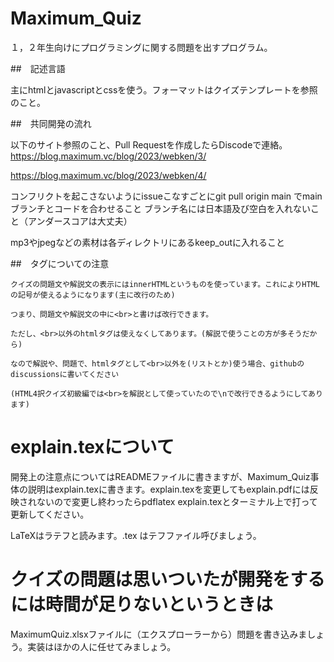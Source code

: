 # Maximum_Quiz

１，２年生向けにプログラミングに関する問題を出すプログラム。

##　記述言語

主にhtmlとjavascriptとcssを使う。フォーマットはクイズテンプレートを参照のこと。

##　共同開発の流れ

以下のサイト参照のこと、Pull Requestを作成したらDiscodeで連絡。
https://blog.maximum.vc/blog/2023/webken/3/

https://blog.maximum.vc/blog/2023/webken/4/

コンフリクトを起こさないようにissueこなすごとにgit pull origin main でmain　ブランチとコードを合わせること
ブランチ名には日本語及び空白を入れないこと（アンダースコアは大丈夫）

mp3やjpegなどの素材は各ディレクトリにあるkeep_outに入れること

##　タグについての注意

```
クイズの問題文や解説文の表示にはinnerHTMLというものを使っています。これによりHTMLの記号が使えるようになります(主に改行のため)

つまり、問題文や解説文の中に<br>と書けば改行できます。

ただし、<br>以外のhtmlタグは使えなくしてあります。(解説で使うことの方が多そうだから)

なので解説や、問題で、htmlタグとして<br>以外を(リストとか)使う場合、githubのdiscussionsに書いてください

(HTML4択クイズ初級編では<br>を解説として使っていたので\nで改行できるようにしてあります)

```
# explain.texについて
開発上の注意点についてはREADMEファイルに書きますが、Maximum_Quiz事体の説明はexplain.texに書きます。explain.texを変更してもexplain.pdfには反映されないので変更し終わったらpdflatex explain.texとターミナル上で打って更新してください。

LaTeXはラテフと読みます。.tex はテフファイル呼びましょう。

# クイズの問題は思いついたが開発をするには時間が足りないというときは
MaximumQuiz.xlsxファイルに（エクスプローラーから）問題を書き込みましょう。実装はほかの人に任せてみましょう。